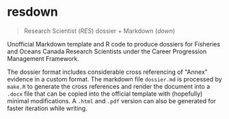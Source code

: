 # resdown

> Research Scientist (*RES*) dossier + Markdown (*down*) 

Unofficial Markdown template and R code to produce dossiers for Fisheries and
Oceans Canada Research Scientists under the Career Progression Management
Framework.

The dossier format includes considerable cross referencing of "Annex" evidence
in a custom format. The markdown file `dossier.md` is processed by `make.R` to
generate the cross references and render the document into a `.docx` file that
can be copied into the official template with (hopefully) minimal
modifications. A `.html` and `.pdf` version can also be generated for faster
iteration while writing.
